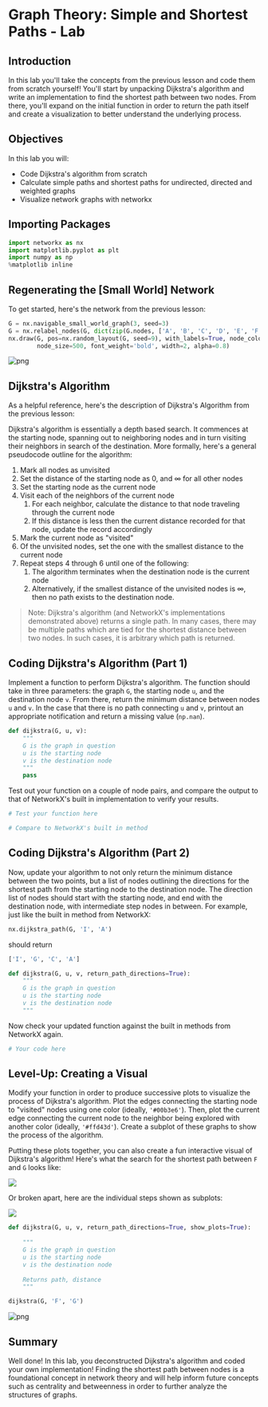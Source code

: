 
# Graph Theory: Simple and Shortest Paths - Lab

## Introduction

In this lab you'll take the concepts from the previous lesson and code them from scratch yourself! You'll start by unpacking Dijkstra's algorithm and write an implementation to find the shortest path between two nodes. From there, you'll expand on the initial function in order to return the path itself and create a visualization to better understand the underlying process.

## Objectives

In this lab you will: 

- Code Dijkstra's algorithm from scratch 
- Calculate simple paths and shortest paths for undirected, directed and weighted graphs 
- Visualize network graphs with networkx 


## Importing Packages


```python
import networkx as nx
import matplotlib.pyplot as plt
import numpy as np
%matplotlib inline
```

## Regenerating the [Small World] Network

To get started, here's the network from the previous lesson:


```python
G = nx.navigable_small_world_graph(3, seed=3)
G = nx.relabel_nodes(G, dict(zip(G.nodes, ['A', 'B', 'C', 'D', 'E', 'F', 'G', 'H', 'I'])))
nx.draw(G, pos=nx.random_layout(G, seed=9), with_labels=True, node_color='#1cf0c7',
        node_size=500, font_weight='bold', width=2, alpha=0.8)
```


![png](index_files/index_3_0.png)


## Dijkstra's Algorithm

As a helpful reference, here's the description of Dijkstra's Algorithm from the previous lesson:


Dijkstra's algorithm is essentially a depth based search. It commences at the starting node, spanning out to neighboring nodes and in turn visiting their neighbors in search of the destination. More formally, here's a general pseudocode outline for the algorithm:

1. Mark all nodes as unvisited
2. Set the distance of the starting node as 0, and $\infty$ for all other nodes
3. Set the starting node as the current node
4. Visit each of the neighbors of the current node
    1. For each neighbor, calculate the distance to that node traveling through the current node
    2. If this distance is less then the current distance recorded for that node, update the record accordingly
5. Mark the current node as "visited"
6. Of the unvisited nodes, set the one with the smallest distance to the current node
7. Repeat steps 4 through 6 until one of the following:
    1. The algorithm terminates when the destination node is the current node
    2. Alternatively, if the smallest distance of the unvisited nodes is $\infty$, then no path exists to the destination node. 

> Note: Dijkstra's algorithm (and NetworkX's implementations demonstrated above) returns a single path. In many cases, there may be multiple paths which are tied for the shortest distance between two nodes. In such cases, it is arbitrary which path is returned. 


## Coding Dijkstra's Algorithm (Part 1)

Implement a function to perform Dijkstra's algorithm. The function should take in three parameters: the graph `G`, the starting node `u`, and the destination node `v`. From there, return the minimum distance between nodes `u` and `v`. In the case that there is no path connecting `u` and `v`, printout an appropriate notification and return a missing value (`np.nan`). 


```python
def dijkstra(G, u, v):
    """
    G is the graph in question
    u is the starting node
    v is the destination node
    """
    pass
```

Test out your function on a couple of node pairs, and compare the output to that of NetworkX's built in implementation to verify your results.


```python
# Test your function here
```


```python
# Compare to NetworkX's built in method
```

## Coding Dijkstra's Algorithm (Part 2)

Now, update your algorithm to not only return the minimum distance between the two points, but a list of nodes outlining the directions for the shortest path from the starting node to the destination node. The direction list of nodes should start with the starting node, and end with the destination node, with intermediate step nodes in between. For example, just like the built in method from NetworkX:  

```python
nx.dijkstra_path(G, 'I', 'A')
```
should return 

```python
['I', 'G', 'C', 'A']
```



```python
def dijkstra(G, u, v, return_path_directions=True):
    """
    G is the graph in question
    u is the starting node
    v is the destination node
    """
```

Now check your updated function against the built in methods from NetworkX again.


```python
# Your code here
```

## Level-Up: Creating a Visual

Modify your function in order to produce successive plots to visualize the process of Dijkstra's algorithm. Plot the edges connecting the starting node to "visited" nodes using one color (ideally, `'#00b3e6'`). Then, plot the current edge connecting the current node to the neighbor being explored with another color (ideally, `'#ffd43d'`). Create a subplot of these graphs to show the process of the algorithm.

Putting these plots together, you can also create a fun interactive visual of Dijkstra's algorithm!
Here's what the search for the shortest path between `F` and `G` looks like:

<img src="images/Dijkstra_Visualized.gif">

Or broken apart, here are the individual steps shown as subplots:

<img src="images/dijkstra_subplots.png">


```python
def dijkstra(G, u, v, return_path_directions=True, show_plots=True):
    
    """
    G is the graph in question
    u is the starting node
    v is the destination node
    
    Returns path, distance
    """
```


```python
dijkstra(G, 'F', 'G')
```


![png](index_files/index_15_0.png)


## Summary 

Well done! In this lab, you deconstructed Dijkstra's algorithm and coded your own implementation! Finding the shortest path between nodes is a foundational concept in network theory and will help inform future concepts such as centrality and betweenness in order to further analyze the structures of graphs.
